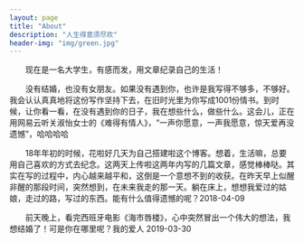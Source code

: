 ```yaml
---
layout: page
title: "About"
description: "人生得意须尽欢" 
header-img: "img/green.jpg"
---
```


&emsp;&emsp;现在是一名大学生，有感而发，用文章纪录自己的生活！




&emsp;&emsp;没有结婚，也没有女朋友。如果没有遇到你，也许是我写得不够多，不够好。我会认认真真地将这份写作坚持下去，在旧时光里为你写成1001份情书。到时候，让你看一看，在没有遇到你的日子，我在想些什么，做些什么。这会儿，正在用网易云听关淑怡女士的《难得有情人》，“一声你愿意，一声我愿意，惊天爱再没遗憾”，哈哈哈哈

&emsp;&emsp;18年年初的时候，花啦好几天为自己搭建啦这个博客。想着，生活嘛，总要用自己喜欢的方式去纪念。这两天上传啦这两年内写的几篇文章，感觉棒棒哒。其实在写的过程中，内心越来越平和，这倒是一个意想不到的收获。在昨天早上似醒非醒的那段时间，突然想到，在未来我走的那一天。躺在床上，想想我爱过的姑娘，走过的路，写过的东西。能有什么值得遗憾的呢？2018-04-09

&emsp;&emsp;前天晚上，看完西班牙电影《海市唇楼》，心中突然冒出一个伟大的想法，我想结婚了！可是你在哪里呢？我的爱人 2019-03-30
